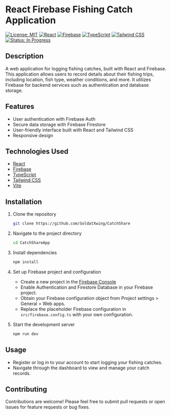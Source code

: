 # React Firebase Fishing Catch Application

[![License: MIT](https://img.shields.io/badge/License-MIT-yellow.svg)](https://opensource.org/licenses/MIT)
[![React](https://img.shields.io/badge/React-v18-blue.svg)](https://reactjs.org/)
[![Firebase](https://img.shields.io/badge/Firebase-latest-orange.svg)](https://firebase.google.com/)
[![TypeScript](https://img.shields.io/badge/TypeScript-latest-blueviolet.svg)](https://www.typescriptlang.org/)
[![Tailwind CSS](https://img.shields.io/badge/Tailwind_CSS-v3-teal.svg)](https://tailwindcss.com/)
[![Status: In Progress](https://img.shields.io/badge/Status-In_Progress-yellowgreen.svg)]()

## Description

A web application for logging fishing catches, built with React and Firebase. This application allows users to record details about their fishing trips, including location, fish type, weather conditions, and more. It utilizes Firebase for backend services such as authentication and database storage.

## Features

- User authentication with Firebase Auth
- Secure data storage with Firebase Firestore
- User-friendly interface built with React and Tailwind CSS
- Responsive design

## Technologies Used

- [React](https://reactjs.org/)
- [Firebase](https://firebase.google.com/)
- [TypeScript](https://www.typescriptlang.org/)
- [Tailwind CSS](https://tailwindcss.com/)
- [Vite](https://vitejs.dev/)

## Installation

1. Clone the repository
   ```sh
   git clone https://github.com/SoldatXwing/CatchShare
   ```
2. Navigate to the project directory
   ```sh
   cd CatchShareApp
   ```
3. Install dependencies
   ```sh
   npm install
   ```
4. Set up Firebase project and configuration
   - Create a new project in the [Firebase Console](https://console.firebase.google.com/)
   - Enable Authentication and Firestore Database in your Firebase project.
   - Obtain your Firebase configuration object from Project settings > General > Web apps.
   - Replace the placeholder Firebase configuration in `src/firebase.config.ts` with your own configuration.

5. Start the development server
   ```sh
   npm run dev
   ```

## Usage

- Register or log in to your account to start logging your fishing catches.
- Navigate through the dashboard to view and manage your catch records.

## Contributing

Contributions are welcome! Please feel free to submit pull requests or open issues for feature requests or bug fixes.

